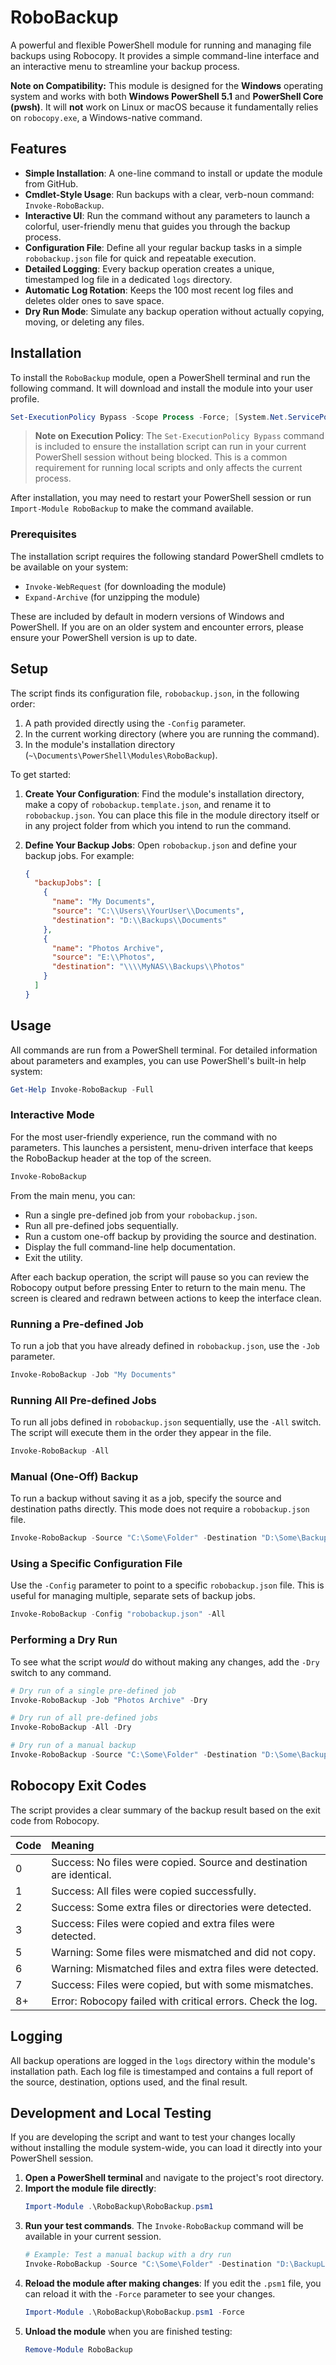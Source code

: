 # RoboBackup

A powerful and flexible PowerShell module for running and managing file backups using Robocopy. It provides a simple command-line interface and an interactive menu to streamline your backup process.

**Note on Compatibility:** This module is designed for the **Windows** operating system and works with both **Windows PowerShell 5.1** and **PowerShell Core (pwsh)**. It will **not** work on Linux or macOS because it fundamentally relies on `robocopy.exe`, a Windows-native command.

## Features

*   **Simple Installation**: A one-line command to install or update the module from GitHub.
*   **Cmdlet-Style Usage**: Run backups with a clear, verb-noun command: `Invoke-RoboBackup`.
*   **Interactive UI**: Run the command without any parameters to launch a colorful, user-friendly menu that guides you through the backup process.
*   **Configuration File**: Define all your regular backup tasks in a simple `robobackup.json` file for quick and repeatable execution.
*   **Detailed Logging**: Every backup operation creates a unique, timestamped log file in a dedicated `logs` directory.
*   **Automatic Log Rotation**: Keeps the 100 most recent log files and deletes older ones to save space.
*   **Dry Run Mode**: Simulate any backup operation without actually copying, moving, or deleting any files.

## Installation

To install the `RoboBackup` module, open a PowerShell terminal and run the following command. It will download and install the module into your user profile.

```powershell
Set-ExecutionPolicy Bypass -Scope Process -Force; [System.Net.ServicePointManager]::SecurityProtocol = [System.Net.ServicePointManager]::SecurityProtocol -bor 3072; iex ((New-Object System.Net.WebClient).DownloadString('https://raw.githubusercontent.com/kevinchatham/backup.ps1/main/install.ps1'))
```

> **Note on Execution Policy**: The `Set-ExecutionPolicy Bypass` command is included to ensure the installation script can run in your current PowerShell session without being blocked. This is a common requirement for running local scripts and only affects the current process.

After installation, you may need to restart your PowerShell session or run `Import-Module RoboBackup` to make the command available.

### Prerequisites

The installation script requires the following standard PowerShell cmdlets to be available on your system:
*   `Invoke-WebRequest` (for downloading the module)
*   `Expand-Archive` (for unzipping the module)

These are included by default in modern versions of Windows and PowerShell. If you are on an older system and encounter errors, please ensure your PowerShell version is up to date.

## Setup

The script finds its configuration file, `robobackup.json`, in the following order:
1.  A path provided directly using the `-Config` parameter.
2.  In the current working directory (where you are running the command).
3.  In the module's installation directory (`~\Documents\PowerShell\Modules\RoboBackup`).

To get started:
1.  **Create Your Configuration**: Find the module's installation directory, make a copy of `robobackup.template.json`, and rename it to `robobackup.json`. You can place this file in the module directory itself or in any project folder from which you intend to run the command.
2.  **Define Your Backup Jobs**: Open `robobackup.json` and define your backup jobs. For example:

    ```json
    {
      "backupJobs": [
        {
          "name": "My Documents",
          "source": "C:\\Users\\YourUser\\Documents",
          "destination": "D:\\Backups\\Documents"
        },
        {
          "name": "Photos Archive",
          "source": "E:\\Photos",
          "destination": "\\\\MyNAS\\Backups\\Photos"
        }
      ]
    }
    ```

## Usage

All commands are run from a PowerShell terminal. For detailed information about parameters and examples, you can use PowerShell's built-in help system:

```powershell
Get-Help Invoke-RoboBackup -Full
```

### Interactive Mode

For the most user-friendly experience, run the command with no parameters. This launches a persistent, menu-driven interface that keeps the RoboBackup header at the top of the screen.

```powershell
Invoke-RoboBackup
```

From the main menu, you can:
*   Run a single pre-defined job from your `robobackup.json`.
*   Run all pre-defined jobs sequentially.
*   Run a custom one-off backup by providing the source and destination.
*   Display the full command-line help documentation.
*   Exit the utility.

After each backup operation, the script will pause so you can review the Robocopy output before pressing Enter to return to the main menu. The screen is cleared and redrawn between actions to keep the interface clean.

### Running a Pre-defined Job

To run a job that you have already defined in `robobackup.json`, use the `-Job` parameter.

```powershell
Invoke-RoboBackup -Job "My Documents"
```

### Running All Pre-defined Jobs

To run all jobs defined in `robobackup.json` sequentially, use the `-All` switch. The script will execute them in the order they appear in the file.

```powershell
Invoke-RoboBackup -All
```

### Manual (One-Off) Backup

To run a backup without saving it as a job, specify the source and destination paths directly. This mode does not require a `robobackup.json` file.

```powershell
Invoke-RoboBackup -Source "C:\Some\Folder" -Destination "D:\Some\BackupLocation"
```

### Using a Specific Configuration File

Use the `-Config` parameter to point to a specific `robobackup.json` file. This is useful for managing multiple, separate sets of backup jobs.

```powershell
Invoke-RoboBackup -Config "robobackup.json" -All
```

### Performing a Dry Run

To see what the script *would* do without making any changes, add the `-Dry` switch to any command.

```powershell
# Dry run of a single pre-defined job
Invoke-RoboBackup -Job "Photos Archive" -Dry

# Dry run of all pre-defined jobs
Invoke-RoboBackup -All -Dry

# Dry run of a manual backup
Invoke-RoboBackup -Source "C:\Some\Folder" -Destination "D:\Some\BackupLocation" -Dry
```

## Robocopy Exit Codes

The script provides a clear summary of the backup result based on the exit code from Robocopy.

| Code | Meaning                                                              |
| :--- | :------------------------------------------------------------------- |
| 0    | Success: No files were copied. Source and destination are identical. |
| 1    | Success: All files were copied successfully.                         |
| 2    | Success: Some extra files or directories were detected.              |
| 3    | Success: Files were copied and extra files were detected.            |
| 5    | Warning: Some files were mismatched and did not copy.                |
| 6    | Warning: Mismatched files and extra files were detected.             |
| 7    | Success: Files were copied, but with some mismatches.                |
| 8+   | Error: Robocopy failed with critical errors. Check the log.          |

## Logging

All backup operations are logged in the `logs` directory within the module's installation path. Each log file is timestamped and contains a full report of the source, destination, options used, and the final result.

## Development and Local Testing

If you are developing the script and want to test your changes locally without installing the module system-wide, you can load it directly into your PowerShell session.

1.  **Open a PowerShell terminal** and navigate to the project's root directory.
2.  **Import the module file directly**:
    ```powershell
    Import-Module .\RoboBackup\RoboBackup.psm1
    ```
3.  **Run your test commands**. The `Invoke-RoboBackup` command will be available in your current session.
    ```powershell
    # Example: Test a manual backup with a dry run
    Invoke-RoboBackup -Source "C:\Some\Folder" -Destination "D:\BackupLocation" -Dry
    ```
4.  **Reload the module after making changes**: If you edit the `.psm1` file, you can reload it with the `-Force` parameter to see your changes.
    ```powershell
    Import-Module .\RoboBackup\RoboBackup.psm1 -Force
    ```
5.  **Unload the module** when you are finished testing:
    ```powershell
    Remove-Module RoboBackup
    ```
